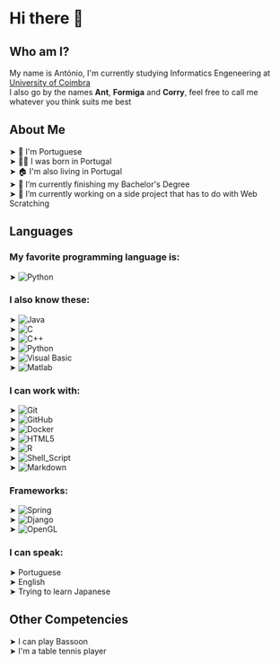 # Hi there 👋

## Who am I?
  My name is António, I'm currently studying Informatics Engeneering at <a href="https://www.uc.pt">University of Coimbra</a> <br>
  I also go by the names **Ant**, **Formiga** and **Corry**, feel free to call me whatever you think suits me best <br>

## About Me
  ➤ 👤 I'm Portuguese <br>
  ➤ 👶🏻 I was born in Portugal <br>
  ➤ 🏠 I'm also living in Portugal <br>
  ➤ 🔭 I’m currently finishing my Bachelor's Degree <br>
  ➤ 🌱 I’m currently working on a side project that has to do with Web Scratching <br>

## Languages
  ### My favorite programming language is:
  ➤ ![Python](https://img.shields.io/badge/-Python-333333?style=flat&logo=Python) <br>
  
  ### I also know these:
  ➤ ![Java](https://img.shields.io/badge/-Java-333333?style=flat&logo=Java&logoColor=007396) <br>
  ➤ ![C](https://img.shields.io/badge/-C-333333?style=flat&logo=C%2B%2B&logoColor=00599C) <br>
  ➤ ![C++](https://img.shields.io/badge/-C++-333333?style=flat&logo=C%2B%2B&logoColor=00599C) <br>
  ➤ ![Python](https://img.shields.io/badge/-Python-333333?style=flat&logo=Python) <br>
  ➤ ![Visual Basic](https://img.shields.io/badge/-VisualBasic-333333?style=flat&logo=VisualStudio) <br>
  ➤ ![Matlab](https://img.shields.io/badge/-Matlab-333333?style=flat&logo=Matlab) <br>
  
  ### I can work with:
  ➤ ![Git](https://img.shields.io/badge/-Git-333333?style=flat&logo=git) <br>
  ➤ ![GitHub](https://img.shields.io/badge/-GitHub-333333?style=flat&logo=github) <br>
  ➤ ![Docker](https://img.shields.io/badge/-Docker-333333?style=flat&logo=docker) <br>
  ➤ ![HTML5](https://img.shields.io/badge/-HTML5-333333?style=flat&logo=HTML5) <br>
  ➤ ![R](https://img.shields.io/badge/-R-333333?style=flat&logo=R) <br>
  ➤ ![Shell_Script](https://img.shields.io/badge/-Shell_Script-333333?style=flat&logo=Shell_Script) <br>
  ➤ ![Markdown](https://img.shields.io/badge/-Markdown-333333?style=flat&logo=Markdown) <br>
  
  ### Frameworks:
  ➤ ![Spring](https://img.shields.io/badge/-Spring-333333?style=flat&logo=Spring) <br>
  ➤ ![Django](https://img.shields.io/badge/-Django-333333?style=flat&logo=Django) <br>
  ➤ ![OpenGL](https://img.shields.io/badge/-OpenGL-333333?style=flat&logo=OpenGL) <br>

  ### I can speak:<br>
  ➤ Portuguese <br>
  ➤ English <br>
  ➤ Trying to learn Japanese <br>
  
## Other Competencies
  ➤ I can play Bassoon <br>
  ➤ I'm a table tennis player
